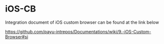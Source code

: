 # iOS-CB

Integration document of iOS custom browser can be found at the link below

https://github.com/payu-intrepos/Documentations/wiki/9.-iOS-Custom-Browser#si
